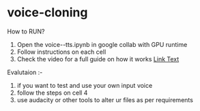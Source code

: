 # voice-cloning

How to RUN?

1. Open the voice--tts.ipynb in google collab with GPU runtime
2. Follow instructions on each cell
3. Check the video for a full guide on how it works [Link Text](https://drive.google.com/file/d/1UlTSvJcq7CTIvA-g9-pB9LIM5_uJFyPu/view?usp=sharing)


Evalutaion :-
 1. if you want to test and use your own input voice
 2. follow the steps on cell 4
 3. use audacity or other tools to alter ur files as per requirements
